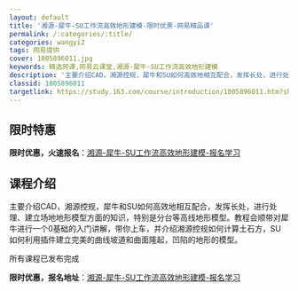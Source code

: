 ```yaml
---
layout: default
title: '湘源-犀牛-SU工作流高效地形建模-限时优惠-网易精品课'
permalink: /:categories/:title/
categories: wangyi2
tags: 网易提供
cover: 1005896011.jpg
keywords: 精选网课,网易云课堂,湘源-犀牛-SU工作流高效地形建模
description: '主要介绍CAD，湘源控规，犀牛和SU如何高效地相互配合，发挥长处，进行处理、建立场地地形模型方面的知识，特别是分台等高线'
classid: 1005896011
targetlink: https://study.163.com/course/introduction/1005896011.htm?share=1&shareId=1025206652&utm_campaign=share&utm_medium=iphoneShare&utm_source=&utm_u=1025206652
---
```


## 限时特惠

**限时优惠，火速报名**：[湘源-犀牛-SU工作流高效地形建模-报名学习](https://study.163.com/course/introduction/1005896011.htm?share=1&shareId=1025206652&utm_campaign=share&utm_medium=iphoneShare&utm_source=&utm_u=1025206652)

## 课程介绍

主要介绍CAD，湘源控规，犀牛和SU如何高效地相互配合，发挥长处，进行处理、建立场地地形模型方面的知识，特别是分台等高线地形模型。教程会顺带对犀牛进行一个0基础的入门讲解，带你上车，并介绍湘源控规如何计算土石方，SU如何利用插件建立完美的曲线坡道和曲面隆起，凹陷的地形的模型。

所有课程已发布完成

**限时优惠，报名地址**：[湘源-犀牛-SU工作流高效地形建模-报名学习](https://study.163.com/course/introduction/1005896011.htm?share=1&shareId=1025206652&utm_campaign=share&utm_medium=iphoneShare&utm_source=&utm_u=1025206652)


